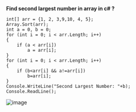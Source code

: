 **Find second largest number in array in c# ?**
```
int[] arr = {1, 2, 3,9,10, 4, 5};
Array.Sort(arr);
int a = 0, b = 0;
for (int i = 0; i < arr.Length; i++)
{
    if (a < arr[i])
        a = arr[i];
}
for (int i = 0; i < arr.Length; i++)
{
    if (b<arr[i] && a!=arr[i])
        b=arr[i];
}
Console.WriteLine("Second Largest Number: "+b);
Console.ReadLine();
```
![image](https://github.com/user-attachments/assets/70d72cab-d606-4c3e-9e92-1b687a11a1af)



